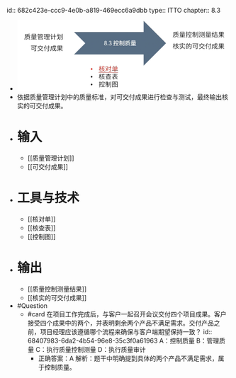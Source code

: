 id:: 682c423e-ccc9-4e0b-a819-469ecc6a9dbb
type:: ITTO
chapter:: 8.3

- ![image.png](../assets/image_1747838200532_0.png)
- 依据质量管理计划中的质量标准，对可交付成果进行检查与测试，最终输出核实的可交付成果。
- # 输入
	- [[质量管理计划]]
	- [[可交付成果]]
- # 工具与技术
	- [[核对单]]
	- [[核查表]]
	- [[控制图]]
- # 输出
	- [[质量控制测量结果]]
	- [[核实的可交付成果]]
- #Question
	- #card 在项目工作完成后，与客户一起召开会议交付四个项目成果。客户接受四个成果中的两个，并表明剩余两个产品不满足需求。交付产品之前，项目经理应该遵循哪个流程来确保与客户端期望保持一致？
	  id:: 68407983-6da2-4b54-96e8-35c3f0a61963
	   A：控制质量
	   B：管理质量
	   C：执行质量控制测量
	   D：执行质量审计
		- 正确答案：A
		  解析：题干中明确提到具体的两个产品不满足需求，属于控制质量。